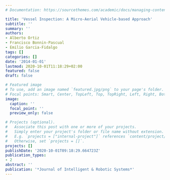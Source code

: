 ```yaml
---
# Documentation: https://sourcethemes.com/academic/docs/managing-content/

title: 'Vessel Inspection: A Micro-Aerial Vehicle-based Approach'
subtitle: ''
summary: ''
authors:
- Alberto Ortiz
- Francisco Bonnin-Pascual
- Emilio Garcia-Fidalgo
tags: []
categories: []
date: '2014-01-01'
lastmod: 2020-10-01T11:18:29+02:00
featured: false
draft: false

# Featured image
# To use, add an image named `featured.jpg/png` to your page's folder.
# Focal points: Smart, Center, TopLeft, Top, TopRight, Left, Right, BottomLeft, Bottom, BottomRight.
image:
  caption: ''
  focal_point: ''
  preview_only: false

# Projects (optional).
#   Associate this post with one or more of your projects.
#   Simply enter your project's folder or file name without extension.
#   E.g. `projects = ["internal-project"]` references `content/project/deep-learning/index.md`.
#   Otherwise, set `projects = []`.
projects: []
publishDate: '2020-10-01T09:18:29.664723Z'
publication_types:
- 2
abstract: ''
publication: '*Journal of Intelligent & Robotic Systems*'
---
```

